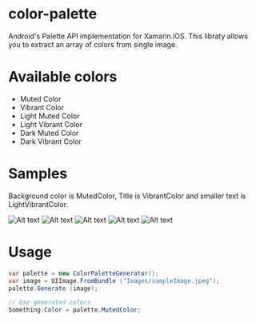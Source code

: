 # color-palette
Android's Palette API implementation for Xamarin.iOS.
This libraty allows you to extract an array of colors from single image.

# Available colors

<ul>
    <li>Muted Color</li>
    <li>Vibrant Color</li>
    <li>Light Muted Color</li>
    <li>Light Vibrant Color</li>
    <li>Dark Muted Color</li>
    <li>Dark Vibrant Color</li>
</ul>

# Samples

Background color is MutedColor, Title is VibrantColor and smaller text is LightVibrantColor.

![Alt text](https://cloud.githubusercontent.com/assets/1687466/8980111/f64028f4-36b6-11e5-93db-b661f13788f3.png)
![Alt text](https://cloud.githubusercontent.com/assets/1687466/8980112/f6407e80-36b6-11e5-8767-011e6097d50f.png)
![Alt text](https://cloud.githubusercontent.com/assets/1687466/8980114/f6425228-36b6-11e5-9931-672a797aa678.png)
![Alt text](https://cloud.githubusercontent.com/assets/1687466/8980113/f6424dd2-36b6-11e5-8d6e-a827cde3fac9.png)
![Alt text](https://cloud.githubusercontent.com/assets/1687466/8980110/f61971aa-36b6-11e5-9589-4a5e97b9435b.png)

# Usage
```c#
var palette = new ColorPaletteGenerator();
var image = UIImage.FromBundle ("Images/sampleImage.jpeg");
palette.Generate (image);

// Use generated colors
Something.Color = palette.MutedColor;
```
